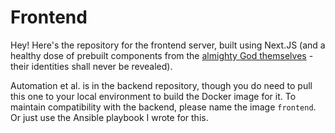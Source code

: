 # Frontend

Hey! Here's the repository for the frontend server, built using Next.JS (and a healthy dose of prebuilt components from the [almighty God themselves](https://github.com/shadcn) - their identities shall never be revealed).

Automation et al. is in the backend repository, though you do need to pull this one to your local environment to build the Docker image for it. To maintain compatibility with the backend, please name the image `frontend`. Or just use the Ansible playbook I wrote for this.
